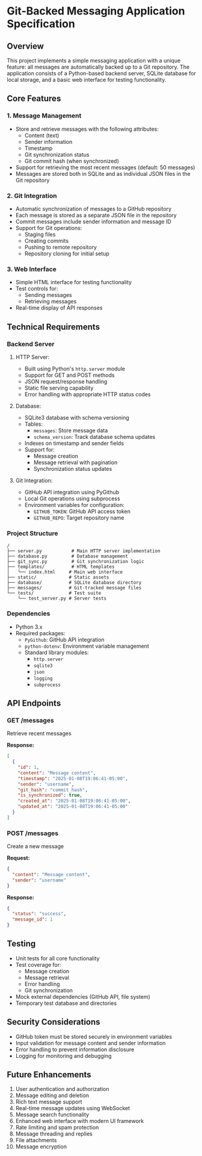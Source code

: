 # Git-Backed Messaging Application Specification

## Overview
This project implements a simple messaging application with a unique feature: all messages are automatically backed up to a Git repository. The application consists of a Python-based backend server, SQLite database for local storage, and a basic web interface for testing functionality.

## Core Features

### 1. Message Management
- Store and retrieve messages with the following attributes:
  - Content (text)
  - Sender information
  - Timestamp
  - Git synchronization status
  - Git commit hash (when synchronized)
- Support for retrieving the most recent messages (default: 50 messages)
- Messages are stored both in SQLite and as individual JSON files in the Git repository

### 2. Git Integration
- Automatic synchronization of messages to a GitHub repository
- Each message is stored as a separate JSON file in the repository
- Commit messages include sender information and message ID
- Support for Git operations:
  - Staging files
  - Creating commits
  - Pushing to remote repository
  - Repository cloning for initial setup

### 3. Web Interface
- Simple HTML interface for testing functionality
- Test controls for:
  - Sending messages
  - Retrieving messages
- Real-time display of API responses

## Technical Requirements

### Backend Server
1. HTTP Server:
   - Built using Python's `http.server` module
   - Support for GET and POST methods
   - JSON request/response handling
   - Static file serving capability
   - Error handling with appropriate HTTP status codes

2. Database:
   - SQLite3 database with schema versioning
   - Tables:
     - `messages`: Store message data
     - `schema_version`: Track database schema updates
   - Indexes on timestamp and sender fields
   - Support for:
     - Message creation
     - Message retrieval with pagination
     - Synchronization status updates

3. Git Integration:
   - GitHub API integration using PyGithub
   - Local Git operations using subprocess
   - Environment variables for configuration:
     - `GITHUB_TOKEN`: GitHub API access token
     - `GITHUB_REPO`: Target repository name

### Project Structure
```
/
├── server.py           # Main HTTP server implementation
├── database.py         # Database management
├── git_sync.py         # Git synchronization logic
├── templates/          # HTML templates
│   └── index.html     # Main web interface
├── static/            # Static assets
├── database/          # SQLite database directory
├── messages/          # Git-tracked message files
└── tests/             # Test suite
    └── test_server.py # Server tests
```

### Dependencies
- Python 3.x
- Required packages:
  - `PyGithub`: GitHub API integration
  - `python-dotenv`: Environment variable management
  - Standard library modules:
    - `http.server`
    - `sqlite3`
    - `json`
    - `logging`
    - `subprocess`

## API Endpoints

### GET /messages
Retrieve recent messages

**Response:**
```json
[
  {
    "id": 1,
    "content": "Message content",
    "timestamp": "2025-01-08T19:06:41-05:00",
    "sender": "username",
    "git_hash": "commit_hash",
    "is_synchronized": true,
    "created_at": "2025-01-08T19:06:41-05:00",
    "updated_at": "2025-01-08T19:06:41-05:00"
  }
]
```

### POST /messages
Create a new message

**Request:**
```json
{
  "content": "Message content",
  "sender": "username"
}
```

**Response:**
```json
{
  "status": "success",
  "message_id": 1
}
```

## Testing
- Unit tests for all core functionality
- Test coverage for:
  - Message creation
  - Message retrieval
  - Error handling
  - Git synchronization
- Mock external dependencies (GitHub API, file system)
- Temporary test database and directories

## Security Considerations
- GitHub token must be stored securely in environment variables
- Input validation for message content and sender information
- Error handling to prevent information disclosure
- Logging for monitoring and debugging

## Future Enhancements
1. User authentication and authorization
2. Message editing and deletion
3. Rich text message support
4. Real-time message updates using WebSocket
5. Message search functionality
6. Enhanced web interface with modern UI framework
7. Rate limiting and spam protection
8. Message threading and replies
9. File attachments
10. Message encryption
